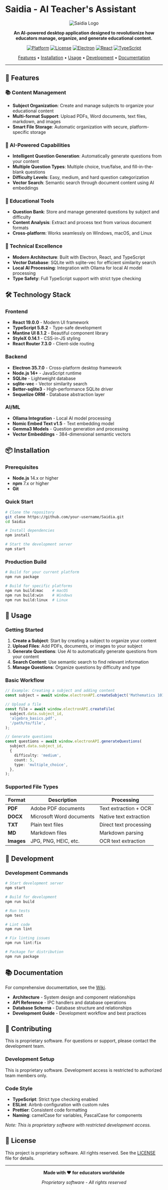 # Saidia - AI Teacher's Assistant

<div align="center">

![Saidia Logo](assets/icon.png)

**An AI-powered desktop application designed to revolutionize how educators manage, organize, and generate educational content.**

[![Platform](https://img.shields.io/badge/platform-Windows%20%7C%20macOS%20%7C%20Linux-blue.svg)](https://github.com/your-username/Saidia)
[![License](https://img.shields.io/badge/license-Proprietary-red.svg)](LICENSE)
[![Electron](https://img.shields.io/badge/Electron-35.7.0-blue.svg)](https://electronjs.org/)
[![React](https://img.shields.io/badge/React-19.0.0-blue.svg)](https://reactjs.org/)
[![TypeScript](https://img.shields.io/badge/TypeScript-5.8.2-blue.svg)](https://www.typescriptlang.org/)

[Features](#features) • [Installation](#installation) • [Usage](#usage) • [Development](#development) • [Documentation](#documentation)

</div>

---

## 🚀 Features

### 📚 Content Management

- **Subject Organization**: Create and manage subjects to organize your educational content
- **Multi-format Support**: Upload PDFs, Word documents, text files, markdown, and images
- **Smart File Storage**: Automatic organization with secure, platform-specific storage

### 🤖 AI-Powered Capabilities

- **Intelligent Question Generation**: Automatically generate questions from your content
- **Multiple Question Types**: Multiple choice, true/false, and fill-in-the-blank questions
- **Difficulty Levels**: Easy, medium, and hard question categorization
- **Vector Search**: Semantic search through document content using AI embeddings

### 🎯 Educational Tools

- **Question Bank**: Store and manage generated questions by subject and difficulty
- **Content Analysis**: Extract and process text from various document formats
- **Cross-platform**: Works seamlessly on Windows, macOS, and Linux

### 🔧 Technical Excellence

- **Modern Architecture**: Built with Electron, React, and TypeScript
- **Vector Database**: SQLite with sqlite-vec for efficient similarity search
- **Local AI Processing**: Integration with Ollama for local AI model processing
- **Type Safety**: Full TypeScript support with strict type checking

## 🛠️ Technology Stack

### Frontend

- **React 19.0.0** - Modern UI framework
- **TypeScript 5.8.2** - Type-safe development
- **Mantine UI 8.1.2** - Beautiful component library
- **StyleX 0.14.1** - CSS-in-JS styling
- **React Router 7.3.0** - Client-side routing

### Backend

- **Electron 35.7.0** - Cross-platform desktop framework
- **Node.js 14+** - JavaScript runtime
- **SQLite** - Lightweight database
- **sqlite-vec** - Vector similarity search
- **Better-sqlite3** - High-performance SQLite driver
- **Sequelize ORM** - Database abstraction layer

### AI/ML

- **Ollama Integration** - Local AI model processing
- **Nomic Embed Text v1.5** - Text embedding model
- **Gemma3 Models** - Question generation and processing
- **Vector Embeddings** - 384-dimensional semantic vectors

## 📦 Installation

### Prerequisites

- **Node.js** 14.x or higher
- **npm** 7.x or higher
- **Git**

### Quick Start

```bash
# Clone the repository
git clone https://github.com/your-username/Saidia.git
cd Saidia

# Install dependencies
npm install

# Start the development server
npm start
```

### Production Build

```bash
# Build for your current platform
npm run package

# Build for specific platforms
npm run build:mac    # macOS
npm run build:win    # Windows
npm run build:linux  # Linux
```

## 🎯 Usage

### Getting Started

1. **Create a Subject**: Start by creating a subject to organize your content
2. **Upload Files**: Add PDFs, documents, or images to your subject
3. **Generate Questions**: Use AI to automatically generate questions from your content
4. **Search Content**: Use semantic search to find relevant information
5. **Manage Questions**: Organize questions by difficulty and type

### Basic Workflow

```typescript
// Example: Creating a subject and adding content
const subject = await window.electronAPI.createSubject('Mathematics 101');

// Upload a file
const file = await window.electronAPI.createFile(
  subject.data.subject_id,
  'algebra_basics.pdf',
  '/path/to/file',
);

// Generate questions
const questions = await window.electronAPI.generateQuestions(
  subject.data.subject_id,
  {
    difficulty: 'medium',
    count: 5,
    type: 'multiple_choice',
  },
);
```

### Supported File Types

| Format     | Description              | Processing             |
| ---------- | ------------------------ | ---------------------- |
| **PDF**    | Adobe PDF documents      | Text extraction + OCR  |
| **DOCX**   | Microsoft Word documents | Native text extraction |
| **TXT**    | Plain text files         | Direct text processing |
| **MD**     | Markdown files           | Markdown parsing       |
| **Images** | JPG, PNG, HEIC, etc.     | OCR text extraction    |

## 🧪 Development

### Development Commands

```bash
# Start development server
npm start

# Build for development
npm run build

# Run tests
npm test

# Lint code
npm run lint

# Fix linting issues
npm run lint:fix

# Package for distribution
npm run package
```

## 📚 Documentation

For comprehensive documentation, see the [Wiki](https://github.com/your-username/Saidia/wiki).

- **Architecture** - System design and component relationships
- **API Reference** - IPC handlers and database operations
- **Database Schema** - Database structure and relationships
- **Development Guide** - Development workflow and best practices

## 🤝 Contributing

This is proprietary software. For questions or support, please contact the development team.

### Development Setup

This is proprietary software. Development access is restricted to authorized team members only.

### Code Style

- **TypeScript**: Strict type checking enabled
- **ESLint**: Airbnb configuration with custom rules
- **Prettier**: Consistent code formatting
- **Naming**: camelCase for variables, PascalCase for components

_Note: This is proprietary software with restricted development access._

## 📄 License

This project is proprietary software. All rights reserved. See the [LICENSE](LICENSE) file for details.

---

<div align="center">

**Made with ❤️ for educators worldwide**

_Proprietary software - All rights reserved_

</div>

